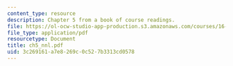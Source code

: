 ```yaml
---
content_type: resource
description: Chapter 5 from a book of course readings.
file: https://ol-ocw-studio-app-production.s3.amazonaws.com/courses/16-30-estimation-and-control-of-aerospace-systems-spring-2004/3c269161a7e8269c0c527b3313cd0578_ch5_nnl.pdf
file_type: application/pdf
resourcetype: Document
title: ch5_nnl.pdf
uid: 3c269161-a7e8-269c-0c52-7b3313cd0578
---
```

